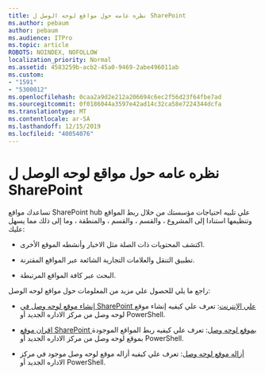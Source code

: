 ```yaml
---
title: نظره عامه حول مواقع لوحه الوصل ل SharePoint
ms.author: pebaum
author: pebaum
ms.audience: ITPro
ms.topic: article
ROBOTS: NOINDEX, NOFOLLOW
localization_priority: Normal
ms.assetid: 4583259b-acb2-45a0-9469-2abe496011ab
ms.custom:
- "1591"
- "5300012"
ms.openlocfilehash: 0caa2a9d2e212a206694c6ec2f56d23f64fbe7ad
ms.sourcegitcommit: 0f0186044a3597e42ad14c32ca58e7224344dcfa
ms.translationtype: MT
ms.contentlocale: ar-SA
ms.lasthandoff: 12/15/2019
ms.locfileid: "40054076"
---
```

# <a name="sharepoint-hub-sites-overview"></a>نظره عامه حول مواقع لوحه الوصل ل SharePoint

تساعدك مواقع SharePoint hub علي تلبيه احتياجات مؤسستك من خلال ربط المواقع وتنظيمها استنادا إلى المشروع ، والقسم ، والقسم ، والمنطقة ، وما إلى ذلك مما يسهل عليك:

- اكتشف المحتويات ذات الصلة مثل الاخبار وأنشطه الموقع الأخرى.

- تطبيق التنقل والعلامات التجارية الشائعة عبر المواقع المقترنة. 

- البحث عبر كافة المواقع المرتبطة.

راجع ما يلي للحصول علي مزيد من المعلومات حول مواقع لوحه الوصل:
- [إنشاء موقع لوحه وصل في SharePoint علي الإنترنت](https://docs.microsoft.com/sharepoint/create-hub-site): تعرف علي كيفيه إنشاء موقع لوحه وصل من مركز الاداره الجديد أو PowerShell.

- [اقران موقع SharePoint بموقع لوحه وصل](https://support.office.com/article/associate-a-sharepoint-site-with-a-hub-site-ae0009fd-af04-4d3d-917d-88edb43efc05): تعرف علي كيفيه ربط المواقع الموجودة بموقع لوحه وصل من مركز الاداره الجديد أو PowerShell.

- [أزاله موقع لوحه وصل](https://docs.microsoft.com/sharepoint/remove-hub-site): تعرف علي كيفيه أزاله موقع لوحه وصل موجود في مركز الاداره الجديد أو PowerShell.

